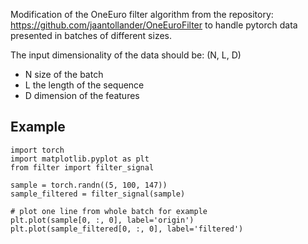 Modification of the OneEuro filter algorithm from the repository: https://github.com/jaantollander/OneEuroFilter to handle pytorch data presented in batches of different sizes.

The input dimensionality of the data should be: (N, L, D)
- N size of the batch
- L the length of the sequence
- D dimension of the features

## Example
```
import torch
import matplotlib.pyplot as plt
from filter import filter_signal

sample = torch.randn((5, 100, 147))
sample_filtered = filter_signal(sample)

# plot one line from whole batch for example
plt.plot(sample[0, :, 0], label='origin')
plt.plot(sample_filtered[0, :, 0], label='filtered')
```
